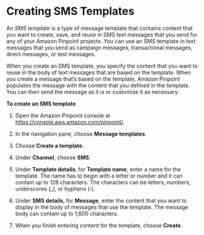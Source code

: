 # Creating SMS Templates<a name="message-templates-creating-sms"></a>

An *SMS template* is a type of message template that contains content that you want to create, save, and reuse in SMS text messages that you send for any of your Amazon Pinpoint projects\. You can use an SMS template in text messages that you send as campaign messages, transactional messages, direct messages, or test messages\.

When you create an SMS template, you specify the content that you want to reuse in the body of text messages that are based on the template\. When you create a message that’s based on the template, Amazon Pinpoint populates the message with the content that you defined in the template\. You can then send the message as it is or customize it as necessary\.

**To create an SMS template**

1. Open the Amazon Pinpoint console at [https://console\.aws\.amazon\.com/pinpoint/](https://console.aws.amazon.com/pinpoint/)\.

1. In the navigation pane, choose **Message templates**\.

1. Choose **Create a template**\.

1. Under **Channel**, choose **SMS**\.

1. Under **Template details**, for **Template name**, enter a name for the template\. The name has to begin with a letter or number and it can contain up to 128 characters\. The characters can be letters, numbers, underscores \(\_\), or hyphens \(‐\)\.

1. Under **SMS details**, for **Message**, enter the content that you want to display in the body of messages that use the template\. The message body can contain up to 1,600 characters\.

1. When you finish entering content for the template, choose **Create**\.
